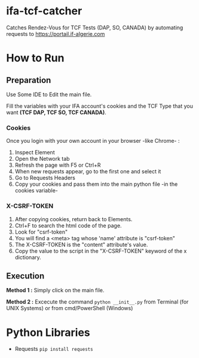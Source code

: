 # ifa-tcf-catcher
Catches Rendez-Vous for TCF Tests (DAP, SO, CANADA) by automating requests to https://portail.if-algerie.com


# How to Run
## Preparation

Use Some IDE to Edit the main file.

Fill the variables with your IFA account's cookies and the TCF Type that you want **(TCF DAP, TCF SO, TCF CANADA)**.

### Cookies

Once you login with your own account in your browser -like Chrome- :

1. Inspect Element
2. Open the Network tab
3. Refresh the page with F5 or Ctrl+R
4. When new requests appear, go to the first one and select it
5. Go to Requests Headers
6. Copy your cookies and pass them into the main python file -in the cookies variable-

### X-CSRF-TOKEN

1. After copying cookies, return back to Elements.
2. Ctrl+F to search the html code of the page.
3. Look for "csrf-token"
4. You will find a \<meta\> tag whose 'name' attribute is "csrf-token"
5. The X-CSRF-TOKEN is the "content" attribute's value.
6. Copy the value to the script in the "X-CSRF-TOKEN" keyword of the x dictionary.

## Execution

**Method 1 :** Simply click on the main file.

**Method 2 :** Excecute the command `python __init__.py` from Terminal (for UNIX Systems) or from cmd/PowerShell (Windows)

# Python Libraries

- Requests `pip install requests`
